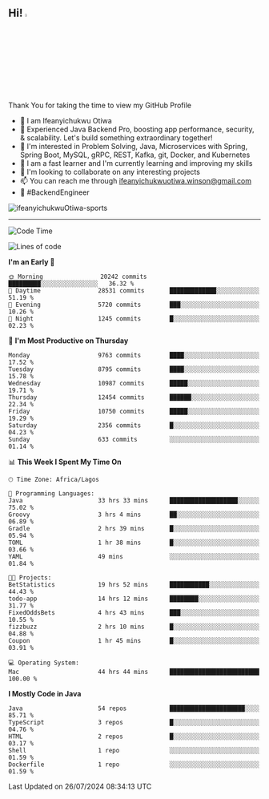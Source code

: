 <!-- BLOG-POST-LIST:START --><!-- BLOG-POST-LIST:END -->

## Hi! <img src="https://media.giphy.com/media/hvRJCLFzcasrR4ia7z/giphy.gif" width="4%"> 

Thank You for taking the time to view my GitHub Profile

- 👋 I am Ifeanyichukwu Otiwa
- 🚀 Experienced Java Backend Pro, boosting app performance, security, & scalability. Let's build something extraordinary together!
- 👀 I'm interested in Problem Solving, Java, Microservices with Spring, Spring Boot, MySQL, gRPC, REST, Kafka, git, Docker, and Kubernetes
- 🌱 I am a fast learner and I'm currently learning and improving my skills
- 💞️ I'm looking to collaborate on any interesting projects
- 📫 You can reach me through ifeanyichukwuotiwa.winson@gmail.com
- 🚀 #BackendEngineer

<p align="left" marginTop="10px"> <img src="https://komarev.com/ghpvc/?username=ifeanyichukwuOtiwa-sports&label=Profile%20views&color=0e75b6&style=for-the-badge" alt="ifeanyichukwuOtiwa-sports" /> </p>

***

<!--START_SECTION:waka-->
![Code Time](http://img.shields.io/badge/Code%20Time-2%2C694%20hrs%2031%20mins-blue)

![Lines of code](https://img.shields.io/badge/From%20Hello%20World%20I%27ve%20Written-13.6%20million%20lines%20of%20code-blue)

**I'm an Early 🐤** 

```text
🌞 Morning                20242 commits       █████████░░░░░░░░░░░░░░░░   36.32 % 
🌆 Daytime                28531 commits       █████████████░░░░░░░░░░░░   51.19 % 
🌃 Evening                5720 commits        ███░░░░░░░░░░░░░░░░░░░░░░   10.26 % 
🌙 Night                  1245 commits        █░░░░░░░░░░░░░░░░░░░░░░░░   02.23 % 
```
📅 **I'm Most Productive on Thursday** 

```text
Monday                   9763 commits        ████░░░░░░░░░░░░░░░░░░░░░   17.52 % 
Tuesday                  8795 commits        ████░░░░░░░░░░░░░░░░░░░░░   15.78 % 
Wednesday                10987 commits       █████░░░░░░░░░░░░░░░░░░░░   19.71 % 
Thursday                 12454 commits       ██████░░░░░░░░░░░░░░░░░░░   22.34 % 
Friday                   10750 commits       █████░░░░░░░░░░░░░░░░░░░░   19.29 % 
Saturday                 2356 commits        █░░░░░░░░░░░░░░░░░░░░░░░░   04.23 % 
Sunday                   633 commits         ░░░░░░░░░░░░░░░░░░░░░░░░░   01.14 % 
```


📊 **This Week I Spent My Time On** 

```text
🕑︎ Time Zone: Africa/Lagos

💬 Programming Languages: 
Java                     33 hrs 33 mins      ███████████████████░░░░░░   75.02 % 
Groovy                   3 hrs 4 mins        ██░░░░░░░░░░░░░░░░░░░░░░░   06.89 % 
Gradle                   2 hrs 39 mins       █░░░░░░░░░░░░░░░░░░░░░░░░   05.94 % 
TOML                     1 hr 38 mins        █░░░░░░░░░░░░░░░░░░░░░░░░   03.66 % 
YAML                     49 mins             ░░░░░░░░░░░░░░░░░░░░░░░░░   01.84 % 

🐱‍💻 Projects: 
BetStatistics            19 hrs 52 mins      ███████████░░░░░░░░░░░░░░   44.43 % 
todo-app                 14 hrs 12 mins      ████████░░░░░░░░░░░░░░░░░   31.77 % 
FixedOddsBets            4 hrs 43 mins       ███░░░░░░░░░░░░░░░░░░░░░░   10.55 % 
fizzbuzz                 2 hrs 10 mins       █░░░░░░░░░░░░░░░░░░░░░░░░   04.88 % 
Coupon                   1 hr 45 mins        █░░░░░░░░░░░░░░░░░░░░░░░░   03.91 % 

💻 Operating System: 
Mac                      44 hrs 44 mins      █████████████████████████   100.00 % 
```

**I Mostly Code in Java** 

```text
Java                     54 repos            █████████████████████░░░░   85.71 % 
TypeScript               3 repos             █░░░░░░░░░░░░░░░░░░░░░░░░   04.76 % 
HTML                     2 repos             █░░░░░░░░░░░░░░░░░░░░░░░░   03.17 % 
Shell                    1 repo              ░░░░░░░░░░░░░░░░░░░░░░░░░   01.59 % 
Dockerfile               1 repo              ░░░░░░░░░░░░░░░░░░░░░░░░░   01.59 % 
```




 Last Updated on 26/07/2024 08:34:13 UTC
<!--END_SECTION:waka-->

<!--
<p align="center">
![trophy](https://github-profile-trophy.vercel.app/?username=ifeanyichukwuOtiwa-sports&theme=onedark) (https://github.com/ryo-ma/github-profile-trophy)
</p>
-->

<!---
ifeanyi-otiwa/ifeanyi-otiwa is a ✨ special ✨ repository because its `README.md` (this file) appears on your GitHub profile.
You can click the Preview link to take a look at your changes.
--->
